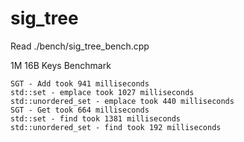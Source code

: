 # sig_tree
Read ./bench/sig_tree_bench.cpp

1M 16B Keys Benchmark
```
SGT - Add took 941 milliseconds
std::set - emplace took 1027 milliseconds
std::unordered_set - emplace took 440 milliseconds
SGT - Get took 664 milliseconds
std::set - find took 1381 milliseconds
std::unordered_set - find took 192 milliseconds
```